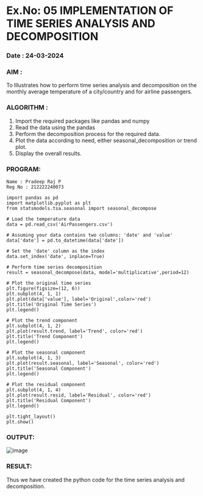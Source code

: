 # Ex.No: 05  IMPLEMENTATION OF TIME SERIES ANALYSIS AND DECOMPOSITION
### Date : 24-03-2024 

### AIM :
To Illustrates how to perform time series analysis and decomposition on the monthly average temperature of a city/country and for airline passengers.

### ALGORITHM :
1. Import the required packages like pandas and numpy
2. Read the data using the pandas
3. Perform the decomposition process for the required data.
4. Plot the data according to need, either seasonal_decomposition or trend plot.
5. Display the overall results.

### PROGRAM:
```
Name : Pradeep Raj P
Reg No : 212222240073
```
```
import pandas as pd
import matplotlib.pyplot as plt
from statsmodels.tsa.seasonal import seasonal_decompose

# Load the temperature data
data = pd.read_csv('AirPassengers.csv')

# Assuming your data contains two columns: 'date' and 'value'
data['date'] = pd.to_datetime(data['date'])

# Set the 'date' column as the index
data.set_index('date', inplace=True)

# Perform time series decomposition
result = seasonal_decompose(data, model='multiplicative',period=12)

# Plot the original time series
plt.figure(figsize=(12, 6))
plt.subplot(4, 1, 1)
plt.plot(data['value'], label='Original',color='red')
plt.title('Original Time Series')
plt.legend()

# Plot the trend component
plt.subplot(4, 1, 2)
plt.plot(result.trend, label='Trend', color='red')
plt.title('Trend Component')
plt.legend()

# Plot the seasonal component
plt.subplot(4, 1, 3)
plt.plot(result.seasonal, label='Seasonal', color='red')
plt.title('Seasonal Component')
plt.legend()

# Plot the residual component
plt.subplot(4, 1, 4)
plt.plot(result.resid, label='Residual', color='red')
plt.title('Residual Component')
plt.legend()

plt.tight_layout()
plt.show()
```
### OUTPUT:
![image](https://github.com/Pradeeppachiyappan/TSA_EXP5/assets/118707347/98e9bb82-5bbd-4ee9-bf44-2d343c4efc07)


### RESULT:
Thus we have created the python code for the time series analysis and decomposition.
